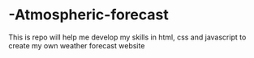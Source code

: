 # -Atmospheric-forecast
This is repo will help me develop my skills in html, css and javascript to create my own weather forecast website
